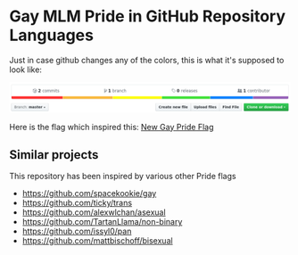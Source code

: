 # Gay MLM Pride in GitHub Repository Languages

Just in case github changes any of the colors,
this is what it's supposed to look like:

![](shot.png)

Here is the flag which inspired this: [New Gay Pride Flag](https://commons.wikimedia.org/wiki/File:New_Gay_Pride_Flag.svg)

## Similar projects

This repository has been inspired by various other Pride flags

- https://github.com/spacekookie/gay
- https://github.com/ticky/trans
- https://github.com/alexwlchan/asexual
- https://github.com/TartanLlama/non-binary
- https://github.com/issyl0/pan
- https://github.com/mattbischoff/bisexual
